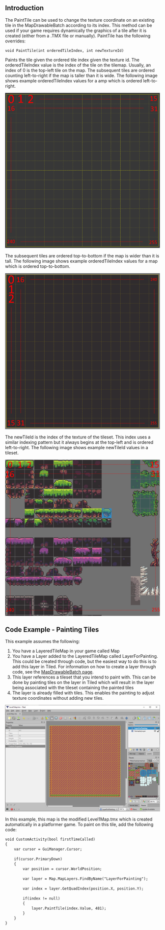 ## Introduction

The PaintTile can be used to change the texture coordinate on an existing tile in the MapDrawableBatch according to its index. This method can be used if your game requires dynamically the graphics of a tile after it is created (either from a .TMX file or manually). PaintTile has the following overrides:

    void PaintTile(int orderedTileIndex, int newTextureId)

Paints the tile given the ordered tile index given the texture id. The orderedTileIndex value is the index of the tile on the tilemap. Usually, an index of 0 is the top-left tile on the map. The subsequent tiles are ordered counting left-to-right if the map is taller than it is wide. The following image shows example orderedTileIndex values for a amp which is ordered left-to-right.

![](/media/2023-01-img_63b9077c3c079.png)

The subsequent tiles are ordered top-to-bottom if the map is wider than it is tall. The following image shows example orderedTileIndex values for a map which is ordered top-to-bottom.

![](/media/2020-10-img_5f918eb8a684a.png)

The newTileId is the index of the texture of the tileset. This index uses a similar indexing pattern but it always begins at the top-left and is ordered left-to-right. The following image shows example newTileId values in a tileset.

![](/media/2020-10-img_5f91902e76fb2.png)

## Code Example - Painting Tiles

This example assumes the following:

1.  You have a LayeredTileMap in your game called Map
2.  You have a Layer added to the LayeredTileMap called LayerForPainting. This could be created through code, but the easiest way to do this is to add this layer in Tiled. For information on how to create a layer through code, see the [MapDrawableBatch page](/documentation/tools/tiled-plugin/flatredball-tilegraphics-mapdrawablebatch/.md).
3.  This layer references a tileset that you intend to paint with. This can be done by painting tiles on the layer in Tiled which will result in the layer being associated with the tileset containing the painted tiles
4.  The layer is already filled with tiles. This enables the painting to adjust texture coordinates without adding new tiles.

![](/media/2023-01-img_63b90d11ccda1.png)

In this example, this map is the modified Level1Map.tmx which is created automatically in a platformer game. To paint on this tile, add the following code:

    void CustomActivity(bool firstTimeCalled)
    {
        var cursor = GuiManager.Cursor;

        if(cursor.PrimaryDown)
        {
            var position = cursor.WorldPosition;

            var layer = Map.MapLayers.FindByName("LayerForPainting");

            var index = layer.GetQuadIndex(position.X, position.Y);

            if(index != null)
            {
                layer.PaintTile(index.Value, 481);
            }
        }
    }
